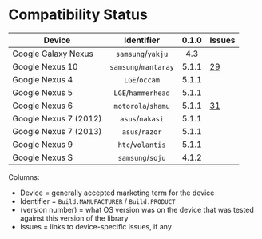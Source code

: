 # Compatibility Status

| Device                | Identifier           | 0.1.0 | Issues |
| --------------------- |:--------------------:|:-----:|--------|
| Google Galaxy Nexus   | `samsung`/`yakju`    | 4.3   | |
| Google Nexus 10       | `samsung`/`mantaray` | 5.1.1 | [29](https://github.com/commonsguy/cwac-cam2/issues/29) |
| Google Nexus 4        | `LGE`/`occam`        | 5.1.1 | |
| Google Nexus 5        | `LGE`/`hammerhead`   | 5.1.1 | |
| Google Nexus 6        | `motorola`/`shamu`   | 5.1.1 | [31](https://github.com/commonsguy/cwac-cam2/issues/31) |
| Google Nexus 7 (2012) | `asus`/`nakasi`      | 5.1.1 | |
| Google Nexus 7 (2013) | `asus`/`razor`       | 5.1.1 | |
| Google Nexus 9        | `htc`/`volantis`     | 5.1.1 | |
| Google Nexus S        | `samsung`/`soju`     | 4.1.2 | |

Columns:
- Device = generally accepted marketing term for the device
- Identifier = `Build.MANUFACTURER` / `Build.PRODUCT`
- (version number) = what OS version was on the device that was tested against this version of the library
- Issues = links to device-specific issues, if any
